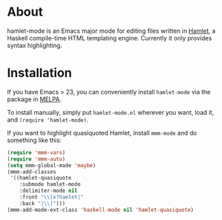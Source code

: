 # About

hamlet-mode is an Emacs major mode for editing files written in
[Hamlet](http://hackage.haskell.org/package/hamlet), a Haskell compile-time HTML
templating engine. Currently it only provides syntax highlighting.

# Installation

If you have Emacs > 23, you can conveniently install `hamlet-mode` via the package
in [MELPA](http://melpa.milkbox.net/).

To install manually, simply put `hamlet-mode.el` wherever you want, load it, and `(require
'hamlet-mode)`.

If you want to highlight quasiquoted Hamlet, install `mmm-mode` and do something like this:

```lisp
(require 'mmm-vars)
(require 'mmm-auto)
(setq mmm-global-mode 'maybe)
(mmm-add-classes
 '((hamlet-quasiquote
    :submode hamlet-mode
    :delimiter-mode nil
    :front "\\[x?hamlet|"
    :back "|\\]")))
(mmm-add-mode-ext-class 'haskell-mode nil 'hamlet-quasiquote)
```
